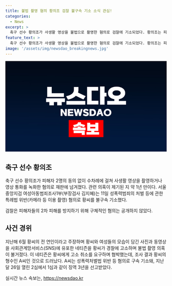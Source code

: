 ```yaml
---
title: 불법 촬영 혐의 황의조 검찰 불구속 기소 소식 관심!
categories:
  - News
excerpt: >
  축구 선수 황의조가 사생활 영상을 불법으로 촬영한 혐의로 검찰에 기소되었다. 황의조는 피해자 2명의 동의 없이 영상을 촬영하거나 녹화했다는 주장에 대해 불구속 기소됐으며, 구체적인 혐의는 공개되지 않았다. 황의조는 전 연인이라 주장하는 여성에 의해 불법 촬영 의혹이 제기된 바 있다. 이에 대한 조사 결과, 황의조의 형수인 A씨가 관련하여 구속기소되었고, 징역 3년을 선고받았다. (150자)
feature_text: >
  축구 선수 황의조가 사생활 영상을 불법으로 촬영한 혐의로 검찰에 기소되었다. 황의조는 피해자 2명의 동의 없이 영상을 촬영하거나 녹화했다는 주장에 대해 불구속 기소됐으며, 구체적인 혐의는 공개되지 않았다. 황의조는 전 연인이라 주장하는 여성에 의해 불법 촬영 의혹이 제기된 바 있다. 이에 대한 조사 결과, 황의조의 형수인 A씨가 관련하여 구속기소되었고, 징역 3년을 선고받았다. (150자)
image: '/assets/img/newsdao_breakingnews.jpg'
---
```


<p><img src="/assets/img/newsdao_breakingnews.jpg" alt="bookingtag 속보" /></p>

<h2 data-ke-size="size26">축구 선수 황의조</h2>

<p data-ke-size="size16">축구 선수 황의조가 피해자 2명의 동의 없이 수차례에 걸쳐 사생활 영상을 촬영하거나 영상 통화를 녹화한 혐의로 재판에 넘겨졌다. 관련 의혹이 제기된 지 약 1년 만이다. 서울중앙지검 여성아동범죄조사1부(부장검사 김지혜)는 11일 성폭력범죄의 처벌 등에 관한 특례법 위반(카메라 등 이용 촬영) 혐의로 황씨를 불구속 기소했다.</p>

<p data-ke-size="size16">검찰은 피해자들의 2차 피해를 방지하기 위해 구체적인 혐의는 공개하지 않았다.</p>

<h2 data-ke-size="size26">사건 경위</h2>

<p data-ke-size="size16">지난해 6월 황씨의 전 연인이라고 주장하며 황씨와 여성들의 모습이 담긴 사진과 동영상을 사회관계망서비스(SNS)에 유포한 네티즌을 황씨가 경찰에 고소하며 불법 촬영 의혹이 불거졌다. 이 네티즌은 황씨에게 고소 취소를 요구하며 협박했는데, 조사 결과 황씨의 형수인 A씨인 것으로 드러났다. A씨는 성폭력처벌법 위반 등 혐의로 구속 기소돼, 지난달 26일 열린 2심에서 1심과 같이 징역 3년을 선고받았다.</p>
실시간 뉴스 속보는, <a href="https://newsdao.kr" rel="dofollow">https://newsdao.kr</a>


